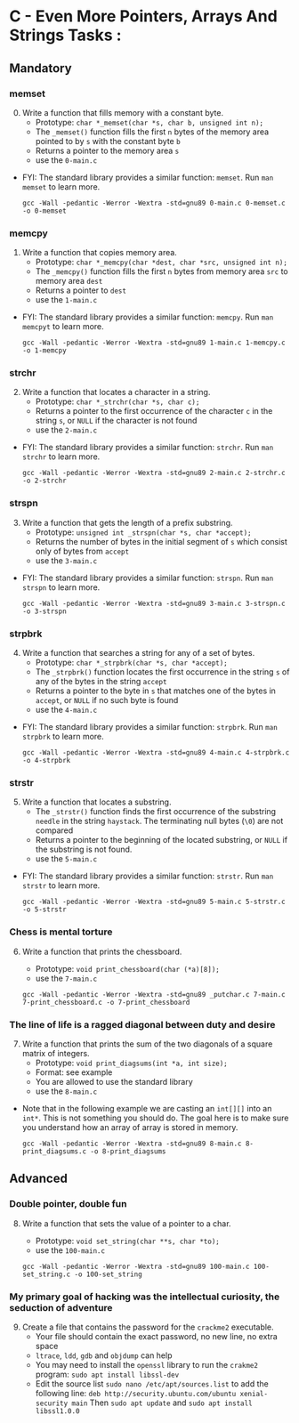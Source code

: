 # C - Even More Pointers, Arrays And Strings Tasks :



## Mandatory



### memset

0. Write a function that fills memory with a constant byte.
    - Prototype: `char *_memset(char *s, char b, unsigned int n);`
    - The `_memset()` function fills the first `n` bytes of the memory area pointed to by `s` with the constant byte `b`
    - Returns a pointer to the memory area `s`
    - use the `0-main.c`

* FYI: The standard library provides a similar function: `memset`. Run `man memset` to learn more.

    ```{bash}
    gcc -Wall -pedantic -Werror -Wextra -std=gnu89 0-main.c 0-memset.c -o 0-memset	
    ```

### memcpy

1. Write a function that copies memory area.
    - Prototype: `char *_memcpy(char *dest, char *src, unsigned int n);`
    - The `_memcpy()` function fills the first `n` bytes from memory area `src` to memory area `dest`
    - Returns a pointer to `dest`
    - use the `1-main.c `

* FYI: The standard library provides a similar function: `memcpy`. Run `man memcpyt` to learn more.

    ```{bash}
    gcc -Wall -pedantic -Werror -Wextra -std=gnu89 1-main.c 1-memcpy.c -o 1-memcpy	
    ```

### strchr

2. Write a function that locates a character in a string.
    - Prototype: `char *_strchr(char *s, char c);`
    - Returns a pointer to the first occurrence of the character `c` in the string `s`, or `NULL` if the character is not found
    - use the `2-main.c`

* FYI: The standard library provides a similar function: `strchr`. Run `man strchr` to learn more.

    ```{bash}
    gcc -Wall -pedantic -Werror -Wextra -std=gnu89 2-main.c 2-strchr.c -o 2-strchr	
    ```

### strspn

3. Write a function that gets the length of a prefix substring.
    - Prototype: `unsigned int _strspn(char *s, char *accept);`
    - Returns the number of bytes in the initial segment of `s` which consist only of bytes from `accept`
    - use the `3-main.c`

* FYI: The standard library provides a similar function: `strspn`. Run `man strspn` to learn more.

    ```{bash}
    gcc -Wall -pedantic -Werror -Wextra -std=gnu89 3-main.c 3-strspn.c -o 3-strspn	
    ```

### strpbrk

4. Write a function that searches a string for any of a set of bytes.
    - Prototype: `char *_strpbrk(char *s, char *accept);`
    - The `_strpbrk()` function locates the first occurrence in the string `s` of any of the bytes in the string `accept`
    - Returns a pointer to the byte in `s` that matches one of the bytes in `accept`, or `NULL` if no such byte is found
    - use the `4-main.c`

* FYI: The standard library provides a similar function: `strpbrk`. Run `man strpbrk` to learn more.

    ```{bash}
    gcc -Wall -pedantic -Werror -Wextra -std=gnu89 4-main.c 4-strpbrk.c -o 4-strpbrk	
    ```

### strstr

5. Write a function that locates a substring.
    - The `_strstr()` function finds the first occurrence of the substring `needle`  in the string `haystack`. The terminating null bytes (`\0`) are not compared
    - Returns a pointer to the beginning of the located substring, or `NULL` if the substring is not found.
    - use the `5-main.c`

* FYI: The standard library provides a similar function: `strstr`. Run `man strstr` to learn more.

    ```{bash}
    gcc -Wall -pedantic -Werror -Wextra -std=gnu89 5-main.c 5-strstr.c -o 5-strstr	
    ```

### Chess is mental torture

6. Write a function that prints the chessboard.
    - Prototype: `void print_chessboard(char (*a)[8]);`
    - use the `7-main.c`

    ```{bash}
    gcc -Wall -pedantic -Werror -Wextra -std=gnu89 _putchar.c 7-main.c 7-print_chessboard.c -o 7-print_chessboard	
    ```

### The line of life is a ragged diagonal between duty and desire

7. Write a function that prints the sum of the two diagonals of a square matrix of integers.
    - Prototype: `void print_diagsums(int *a, int size);`
    - Format: see example
    - You are allowed to use the standard library
    - use the `8-main.c`

* Note that in the following example we are casting an `int[][]` into an `int*`. This is not something you should do. The goal here is to make sure you understand how an array of array is stored in memory.

    ```{bash}
    gcc -Wall -pedantic -Werror -Wextra -std=gnu89 8-main.c 8-print_diagsums.c -o 8-print_diagsums	
    ```


## Advanced



### Double pointer, double fun

8. Write a function that sets the value of a pointer to a char.
    - Prototype: `void set_string(char **s, char *to);`
    - use the `100-main.c`

    ```{bash}
    gcc -Wall -pedantic -Werror -Wextra -std=gnu89 100-main.c 100-set_string.c -o 100-set_string	
    ```

### My primary goal of hacking was the intellectual curiosity, the seduction of adventure

9. Create a file that contains the password for the `crackme2` executable.
    - Your file should contain the exact password, no new line, no extra space
    - `ltrace`, `ldd`, `gdb` and `objdump` can help
    - You may need to install the `openssl` library to run the `crakme2` program: `sudo apt install libssl-dev`
    - Edit the source list `sudo nano /etc/apt/sources.list` to add the following line: `deb http://security.ubuntu.com/ubuntu xenial-security main` Then `sudo apt update` and `sudo apt install libssl1.0.0`
